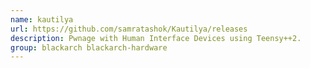 ```yaml
---
name: kautilya
url: https://github.com/samratashok/Kautilya/releases
description: Pwnage with Human Interface Devices using Teensy++2.
group: blackarch blackarch-hardware
---
```

